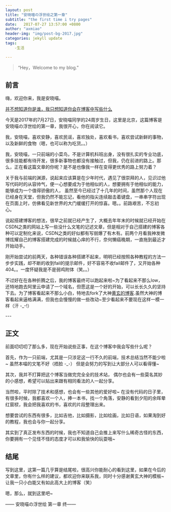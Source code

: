 ```yaml
---
layout: post
title: "安晓喵の浮世绘之第一章"
subtitle: "the first time i try pages"
date:   2017-07-27 13:57:00 +0800
author: "axmiao"
header-img: "img/post-bg-2017.jpg"
categories: jekyll update
tags: 
    -生活

---
```


> “Hey，Welcome to my blog.”

## 前言

嗨，欢迎你来，我是安晓喵。

[并不想知道你是谁，我只想知道你会在博客中写些什么](#main)

今天是2017年的7月27日，安晓喵同学的24周岁生日，这里是北京，这篇博客是安晓喵の浮世绘的第一章，我很开心，你在阅读它。

我，安晓喵，喜欢安静，喜欢民谣，喜欢独处，喜欢看书，喜欢尝试新鲜的事物，以及新鲜的食物（嗯，也可以称为吃货。。）

我，安晓喵，一只前端的小菜鸟，不是计算机科班出身，没有很扎实的专业功底，很多技能都有待开发，很多新事物也都没有接触过，但我，仍在前进的路上。那么，正在看这篇文章的你呢？是不是也像我一样在变得更优秀的路上努力着？

关于我与前端的渊源，说起来应该算是在少年时代，遇见了很崇拜的人，见识过他写代码时的从容帅气，便一心想要成为于他相似的人，想要拥有于他相似的能力，能够成为一个值得骄傲的人， 虽然至今已经过了十几年的时间，虽然那个人现在已经身在天堂，但我仍然不能忘记，看他的指尖连续敲击着键盘，一串串字符出现在页面上时，仿佛看见新世界的大门缓缓打开的惊喜。嗯。。前路艰苦，不忘初心。

说起搭建博客的想法，很早之前就已经产生了，大概去年年末的时候就已经开始在CSDN之类的网站上写一些没什么文笔的记述文章，但是相对于自己搭建的博客各种可以定制化来说，CSDN之类的好似都有写弱爆了有木有。前两个月看我神发微博炫耀自己的博客搭建完成的时候就心痒的不行，奈何懒癌晚期，一直拖到最近才开始动手。

刚开始尝试的前两天，各种错误各种搭建不起来，明明已经按照各种教程的方法一步步实践，却不断的收到fail的提示邮件，好不容易不收fail邮件了，又开始各种404。。一度怀疑我是不是弱鸡附体（笑。。）

不过好在在各种折腾之后，我的博客最终可以跑起来啦~为了看起来不那么low，还特地跑去阿里云申请了一个域名，但愿这是一个好的开始，可以长长久久的坚持下去。为了博客看起来不那么小白，特地去fork了大神[黄玄的博客](http://huangxuan.me).虽然大神的博客看起来逼格满满，但我也会慢慢的做一些改动~至少看起来不要现在这样一模一样（汗 -_-!）

<p id = "main"></p>
---

## 正文

前面叨叨叨了那么多，现在开始说些正事，在这个博客中我会写些什么呢？

首先，作为一只前端，尤其是一只涉足这一行不久的前端，技术总结当然不能少啦~ 虽然本喵的文笔不好（捂脸 -_-） 但是会努力的写到让大部分人可以看得懂~

其次，我并不打算把这个博客当做完完全全的技术站， 偶尔也会有一些莫名其妙的小感想，希望可以贴出来跟有相同看法的人一起分享。

当然啦，平时除了技术和感想，也会有一些其他的爱好啦~ 在没有代码的日子里，有很多时候，我都喜欢一个人，捧一本书，找一个角落，安静的看到夕阳的余晖晕红窗棂，我会把我喜欢的书，喜欢的片段整理出来。

想要尝试的东西有很多，比如吉他，比如摄影，比如绘画，比如日语，如果淘到好的教程，我也会与你一起分享。

其实到了真正发布东西的时候，我也不知道自己会推上来写什么稀奇古怪的东西，你要拥有一个见怪不怪的态度才可以和我愉快的玩耍哦~

## 结尾

写到这里，这第一篇几乎算是结尾啦，很高兴你能耐心的看到这里，如果在今后的文章里，你有什么样的建议，都欢迎你来联系我，同时十分感谢黄玄大神的模板~让我一只小白能又有如此高大上的博客（笑）

嗯，那么，就到这里吧~

—— 安晓喵の浮世绘 第一章 终——

